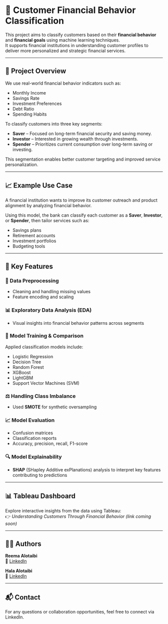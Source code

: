 # 🧠 Customer Financial Behavior Classification

This project aims to classify customers based on their **financial behavior** and **financial goals** using machine learning techniques.  
It supports financial institutions in understanding customer profiles to deliver more personalized and strategic financial services.

---

## 📌 Project Overview

We use real-world financial behavior indicators such as:
- Monthly Income  
- Savings Rate  
- Investment Preferences  
- Debt Ratio  
- Spending Habits  

To classify customers into three key segments:

- **Saver** – Focused on long-term financial security and saving money.  
- **Investor** – Interested in growing wealth through investments.  
- **Spender** – Prioritizes current consumption over long-term saving or investing.  

This segmentation enables better customer targeting and improved service personalization.

---

## 📈 Example Use Case

A financial institution wants to improve its customer outreach and product alignment by analyzing financial behavior.

Using this model, the bank can classify each customer as a **Saver**, **Investor**, or **Spender**, then tailor services such as:
- Savings plans  
- Retirement accounts  
- Investment portfolios  
- Budgeting tools  

---

## 🧪 Key Features

### 🧹 Data Preprocessing
- Cleaning and handling missing values  
- Feature encoding and scaling  

### 📊 Exploratory Data Analysis (EDA)
- Visual insights into financial behavior patterns across segments  

### 🧠 Model Training & Comparison
Applied classification models include:
- Logistic Regression  
- Decision Tree  
- Random Forest  
- XGBoost  
- LightGBM  
- Support Vector Machines (SVM)  

### ⚖️ Handling Class Imbalance
- Used **SMOTE** for synthetic oversampling  

### 📈 Model Evaluation
- Confusion matrices  
- Classification reports  
- Accuracy, precision, recall, F1-score  

### 🔍 Model Explainability
- **SHAP** (SHapley Additive exPlanations) analysis to interpret key features contributing to predictions  

---

## 📊 Tableau Dashboard

Explore interactive insights from the data using Tableau:  
👉 _Understanding Customers Through Financial Behavior_ *(link coming soon)*

---

## 👩‍💻 Authors

**Reema Alotaibi**  
🔗 [LinkedIn](https://www.linkedin.com/in/reematurki-alotaibi)  

**Hala Alotaibi**  
🔗 [LinkedIn](https://www.linkedin.com/in/halalotaibi)

---

## 📬 Contact

For any questions or collaboration opportunities, feel free to connect via LinkedIn.


